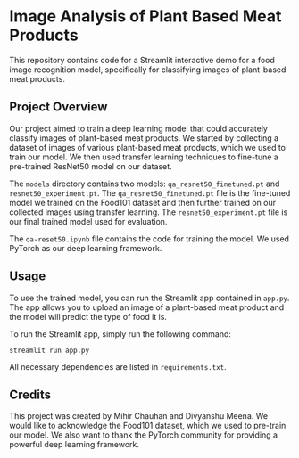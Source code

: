 # Image Analysis of Plant Based Meat Products

This repository contains code for a Streamlit interactive demo for a food image recognition model, specifically for classifying images of plant-based meat products. 

## Project Overview

Our project aimed to train a deep learning model that could accurately classify images of plant-based meat products. We started by collecting a dataset of images of various plant-based meat products, which we used to train our model. We then used transfer learning techniques to fine-tune a pre-trained ResNet50 model on our dataset.

The `models` directory contains two models: `qa_resnet50_finetuned.pt` and `resnet50_experiment.pt`. The `qa_resnet50_finetuned.pt` file is the fine-tuned model we trained on the Food101 dataset and then further trained on our collected images using transfer learning. The `resnet50_experiment.pt` file is our final trained model used for evaluation.

The `qa-reset50.ipynb` file contains the code for training the model. We used PyTorch as our deep learning framework.

## Usage

To use the trained model, you can run the Streamlit app contained in `app.py`. The app allows you to upload an image of a plant-based meat product and the model will predict the type of food it is. 

To run the Streamlit app, simply run the following command:

```
streamlit run app.py
```

All necessary dependencies are listed in `requirements.txt`.

## Credits

This project was created by Mihir Chauhan and Divyanshu Meena. We would like to acknowledge the Food101 dataset, which we used to pre-train our model. We also want to thank the PyTorch community for providing a powerful deep learning framework.